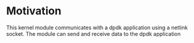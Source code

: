 # Motivation
This kernel module communicates with a dpdk application using a netlink socket. The module can send and receive data to the dpdk application
